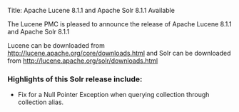Title: Apache Lucene 8.1.1 and Apache Solr 8.1.1 Available

The Lucene PMC is pleased to announce the release of Apache Lucene 8.1.1 and Apache Solr 8.1.1

Lucene can be downloaded from <http://lucene.apache.org/core/downloads.html>
and Solr can be downloaded from <http://lucene.apache.org/solr/downloads.html>

### Highlights of this Solr release include:

  * Fix for a Null Pointer Exception when querying collection through collection alias.

